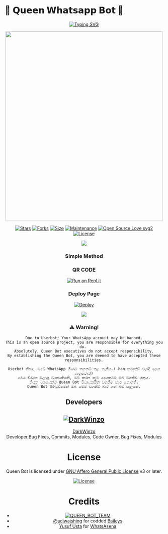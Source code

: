 <h1>🎀 𝗤𝘂𝗲𝗲𝗻 𝗪𝗵𝗮𝘁𝘀𝗮𝗽𝗽 𝗕𝗼𝘁 🎀</h1>
</div>

<div align="center">
   
 [![Typing SVG](https://readme-typing-svg.herokuapp.com/?font=Courier&color=000874&width=610&height=60&lines=Welcome+To+Sl%20Queen-Bot+%F0%9F%91%8B;%F0%9F%87%B1%F0%9F%87%B0+Queen_Bot+is+a+Helper+WhatsApp+Bot;Written%20By+@DarkWinzo+with+Baileys;Queen%20+Bot+has+a+lot+of+Features;Commans+Including+Logo+Maker+%26+Meadia+Downloader.;Thank+For+Visiting+Queen-Bot+%F0%9F%92%97)](https://git.io/typing-svg)
  
  </div>




<div align="center">
  <img border-radius: 15px src="https://i.ibb.co/f2dCVX6/Queen-Bot.jpg" width="500" height="600"/>
 

[![Stars](https://img.shields.io/github/stars/DarkWinzo/Queen?style=flat-square&color=yellow)](https://github.com/DarkWinzo/Queen/stargazers)
[![Forks](https://img.shields.io/github/forks/DarkWinzo/Queen?style=flat-square&color=orange)](https://github.com/DarkWinzo/Queen/fork)
[![Size](https://img.shields.io/github/repo-size/DarkWinzo/Queen?style=flat-square&color=green)](https://github.com/DarkWinzo/Queen/) 
[![Maintenance](https://img.shields.io/badge/Maintained%3F-yes-green.svg)](https://github.com/DarkWinzo/Queen/graphs/commit-activity)
[![Open Source Love svg2](https://badges.frapsoft.com/os/v2/open-source.svg?v=103)](https://github.com/DarkWinzo/Queen)
[![License](https://img.shields.io/badge/License-AGPL-blue)](https://github.com/DarkWinzo/Queen/blob/main/LICENSE)

 </a>
</div>

<div align="center">		
<img src= "https://camo.githubusercontent.com/71b837571c48af3aa60a73dbc9d5936aa359d78efbfa8a6743cbbbc16b80ef4d/68747470733a2f2f63646e2e646973636f72646170702e636f6d2f6174746163686d656e74732f3830353930323039333930363630383138362f3830353931333937323533353539303932322f74656e6f722e676966"/>
</p>

  ### Simple Method
  
### QR CODE
[![Run on Repl.it](https://repl.it/badge/github/quiec/whatsasena)](https://replit.com/@DarkWinzo/Queen-Bot-QR-Code?v=1)

### Deploy Page
[![Deploy](https://www.herokucdn.com/deploy/button.svg)](https://heroku.com/deploy?template=https://github.com/DarkWinzo/Queen)
</div>

<div align="center">		
<img src= "https://camo.githubusercontent.com/71b837571c48af3aa60a73dbc9d5936aa359d78efbfa8a6743cbbbc16b80ef4d/68747470733a2f2f63646e2e646973636f72646170702e636f6d2f6174746163686d656e74732f3830353930323039333930363630383138362f3830353931333937323533353539303932322f74656e6f722e676966"/>
</p>


### ⚠️ Warning! 
```
Due to Userbot; Your WhatsApp account may be banned.
This is an open source project, you are responsible for everything you do. 
Absolutely, Queen Bot executives do not accept responsibility.
By establishing the Queen Bot, you are deemed to have accepted these responsibilities.

Userbot නිසා; ඔබේ WhatsApp ගිණුම තහනම් කළ හැකිය.(.ban කමාන්ඩ් වැරදි ලෙස ගැහුවොත්)
මෙය විවෘත මූලාශ්‍ර ව්‍යාපෘතියකි, ඔබ කරන සෑම දෙයකටම ඔබ වගකිව යුතුය.
නියත වශයෙන්ම Queen Bot විධායකයින් වගකීම භාර නොගනී.
Queen Bot පිහිටුවීමෙන් ඔබ මෙම වගකීම් බාර ගත් බව සැලකේ.
```

## Developers
    
  [![DarkWinzo](https://github.com/RAVANA-SL.png?size=100)](https://github.com/DarkWinzo)
--------
[DarkWinzo](https://github.com/DarkWinzo)  
Developer,Bug Fixes, Commits, Modules, Code Owner, Bug Fixes, Modules 

    

# License
Queen Bot is licensed under [GNU Affero General Public License](https://www.gnu.org/licenses/agpl-3.0.en.html) v3 or later.

[![License](https://www.gnu.org/graphics/agplv3-155x51.png)](LICENSE)

# Credits
* [![QUEEN_BOT_TEAM](https://img.shields.io/static/v1?label=DarkWinzo&message=Queen&color=critical)](https://github.com/DarkWinzo)
* [@adiwajshing](https://github.com/adiwajshing) for codded [Baileys](https://github.com/adiwajshing)
* [Yusuf Usta](https://t.me/fusufs) for [WhatsAsena](https://github.com/yusufusta/WhatsAsena)
